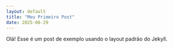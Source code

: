 ```yaml
---
layout: default
title: "Meu Primeiro Post"
date: 2025-06-29
---
```

Olá! Esse é um post de exemplo usando o layout padrão do Jekyll.
